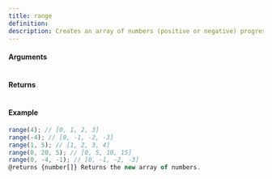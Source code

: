 ```yaml
---
title: range
definition: 
description: Creates an array of numbers (positive or negative) progressing from
---
```



#### Arguments


```bash

```


#### Returns


```bash

```


#### Example


```ts
range(4); // [0, 1, 2, 3]range(-4); // [0, -1, -2, -3]range(1, 5); // [1, 2, 3, 4]range(0, 20, 5); // [0, 5, 10, 15]range(0, -4, -1); // [0, -1, -2, -3]@returns {number[]} Returns the new array of numbers.
```